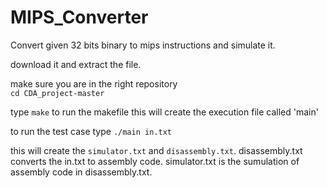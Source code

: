 MIPS_Converter
===

Convert given 32 bits binary to mips instructions and simulate it.


download it and extract the file.


make sure you are in the right repository       
```cd CDA_project-master```   

type ```make``` to run the makefile
this will create the execution file called 'main'

to run the test case type 
          ```./main in.txt```

this will create the ```simulator.txt``` and ```disassembly.txt```.
disassembly.txt converts the in.txt to assembly code.
simulator.txt is the sumulation of assembly code in disassembly.txt.
